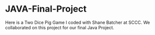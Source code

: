 # JAVA-Final-Project
Here is a Two Dice Pig Game I coded with Shane Batcher at SCCC. We collaborated on this project for our final Java Project. 
